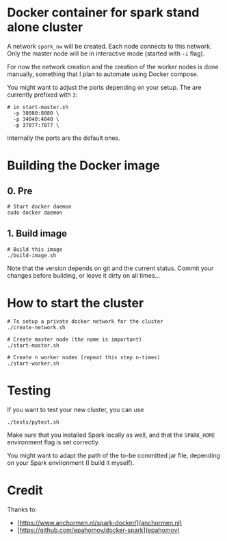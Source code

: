 # Docker container for spark stand alone cluster

A network `spark_nw` will be created. Each node connects to this network. Only
the master node will be in interactive mode (started with `-i` flag).

For now the network creation and the creation of the worker nodes is done
manually, something that I plan to automate using Docker compose.

You might want to adjust the ports depending on your setup. The are currently prefixed with `3`:

```
# in start-master.sh
  -p 38080:8080 \
  -p 34040:4040 \
  -p 37077:7077 \
```

Internally the ports are the default ones.

# Building the Docker image

## 0. Pre

```
# Start docker daemon
sudo docker daemon
```

## 1. Build image

```
# Build this image
./build-image.sh
```

Note that the version depends on git and the current status. Commit your
changes before building, or leave it dirty on all times...

# How to start the cluster

```
# To setup a private docker network for the cluster
./create-network.sh

# Create master node (the name is important)
./start-master.sh

# Create n worker nodes (repeat this step n-times)
./start-worker.sh
```

# Testing

If you want to test your new cluster, you can use

```
./tests/pytest.sh
```

Make sure that you installed Spark locally as well, and that the `SPARK_HOME`
environment flag is set correctly.

You might want to adapt the path of the to-be committed jar file, depending on
your Spark environment (I build it myself).

# Credit

Thanks to:

- [https://www.anchormen.nl/spark-docker/](anchormen.nl)
- [https://github.com/epahomov/docker-spark](epahomov)
